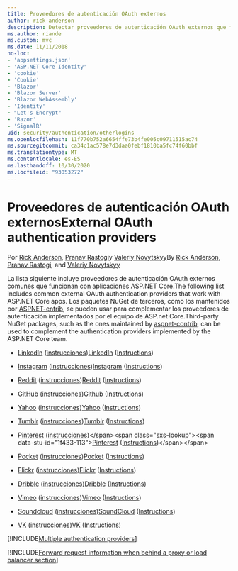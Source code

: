 ```yaml
---
title: Proveedores de autenticación OAuth externos
author: rick-anderson
description: Detectar proveedores de autenticación OAuth externos que funcionan con aplicaciones ASP.NET Core.
ms.author: riande
ms.custom: mvc
ms.date: 11/11/2018
no-loc:
- 'appsettings.json'
- 'ASP.NET Core Identity'
- 'cookie'
- 'Cookie'
- 'Blazor'
- 'Blazor Server'
- 'Blazor WebAssembly'
- 'Identity'
- "Let's Encrypt"
- 'Razor'
- 'SignalR'
uid: security/authentication/otherlogins
ms.openlocfilehash: 11f770b752a6654ffe73b4fe005c09711515ac74
ms.sourcegitcommit: ca34c1ac578e7d3daa0febf1810ba5fc74f60bbf
ms.translationtype: MT
ms.contentlocale: es-ES
ms.lasthandoff: 10/30/2020
ms.locfileid: "93053272"
---
```

# <a name="external-oauth-authentication-providers"></a><span data-ttu-id="1f433-103">Proveedores de autenticación OAuth externos</span><span class="sxs-lookup"><span data-stu-id="1f433-103">External OAuth authentication providers</span></span>

<span data-ttu-id="1f433-104">Por [Rick Anderson](https://twitter.com/RickAndMSFT), [Pranav Rastogi](https://github.com/rustd)y [Valeriy Novytskyy](https://github.com/01binary)</span><span class="sxs-lookup"><span data-stu-id="1f433-104">By [Rick Anderson](https://twitter.com/RickAndMSFT), [Pranav Rastogi](https://github.com/rustd), and [Valeriy Novytskyy](https://github.com/01binary)</span></span>

<span data-ttu-id="1f433-105">La lista siguiente incluye proveedores de autenticación OAuth externos comunes que funcionan con aplicaciones ASP.NET Core.</span><span class="sxs-lookup"><span data-stu-id="1f433-105">The following list includes common external OAuth authentication providers that work with ASP.NET Core apps.</span></span> <span data-ttu-id="1f433-106">Los paquetes NuGet de terceros, como los mantenidos por [ASPNET-entrib](https://www.nuget.org/packages?q=owners%3Aaspnet-contrib+title%3AOAuth), se pueden usar para complementar los proveedores de autenticación implementados por el equipo de ASP.net Core.</span><span class="sxs-lookup"><span data-stu-id="1f433-106">Third-party NuGet packages, such as the ones maintained by [aspnet-contrib](https://www.nuget.org/packages?q=owners%3Aaspnet-contrib+title%3AOAuth), can be used to complement the authentication providers implemented by the ASP.NET Core team.</span></span>

* <span data-ttu-id="1f433-107">[LinkedIn](https://www.linkedin.com/developer/apps) ([instrucciones](https://developer.linkedin.com/docs/oauth2))</span><span class="sxs-lookup"><span data-stu-id="1f433-107">[LinkedIn](https://www.linkedin.com/developer/apps) ([Instructions](https://developer.linkedin.com/docs/oauth2))</span></span>

* <span data-ttu-id="1f433-108">[Instagram](https://www.instagram.com/developer/register/) ([instrucciones](https://www.instagram.com/developer/authentication/))</span><span class="sxs-lookup"><span data-stu-id="1f433-108">[Instagram](https://www.instagram.com/developer/register/) ([Instructions](https://www.instagram.com/developer/authentication/))</span></span>

* <span data-ttu-id="1f433-109">[Reddit](https://www.reddit.com/login?dest=https%3A%2F%2Fwww.reddit.com%2Fprefs%2Fapps) ([instrucciones](https://github.com/reddit/reddit/wiki/OAuth2-Quick-Start-Example))</span><span class="sxs-lookup"><span data-stu-id="1f433-109">[Reddit](https://www.reddit.com/login?dest=https%3A%2F%2Fwww.reddit.com%2Fprefs%2Fapps) ([Instructions](https://github.com/reddit/reddit/wiki/OAuth2-Quick-Start-Example))</span></span>

* <span data-ttu-id="1f433-110">[GitHub](https://github.com/login?return_to=https%3A%2F%2Fgithub.com%2Fsettings%2Fapplications%2Fnew) ([instrucciones](https://developer.github.com/v3/oauth/))</span><span class="sxs-lookup"><span data-stu-id="1f433-110">[Github](https://github.com/login?return_to=https%3A%2F%2Fgithub.com%2Fsettings%2Fapplications%2Fnew) ([Instructions](https://developer.github.com/v3/oauth/))</span></span>

* <span data-ttu-id="1f433-111">[Yahoo](https://login.yahoo.com/config/login?src=devnet&.done=http%3A%2F%2Fdeveloper.yahoo.com%2Fapps%2Fcreate%2F) ([instrucciones](https://developer.yahoo.com/bbauth/user.html))</span><span class="sxs-lookup"><span data-stu-id="1f433-111">[Yahoo](https://login.yahoo.com/config/login?src=devnet&.done=http%3A%2F%2Fdeveloper.yahoo.com%2Fapps%2Fcreate%2F) ([Instructions](https://developer.yahoo.com/bbauth/user.html))</span></span>

* <span data-ttu-id="1f433-112">[Tumblr](https://www.tumblr.com/oauth/apps) ([instrucciones](https://www.tumblr.com/docs/api/v2#auth))</span><span class="sxs-lookup"><span data-stu-id="1f433-112">[Tumblr](https://www.tumblr.com/oauth/apps) ([Instructions](https://www.tumblr.com/docs/api/v2#auth))</span></span>

* <span data-ttu-id="1f433-113">[Pinterest](https://www.pinterest.com/login/?next=http%3A%2F%2Fdevsite%2Fapps%2F) ([instrucciones](https://developers.pinterest.com/docs/api/overview/?))</span><span class="sxs-lookup"><span data-stu-id="1f433-113">[Pinterest](https://www.pinterest.com/login/?next=http%3A%2F%2Fdevsite%2Fapps%2F) ([Instructions](https://developers.pinterest.com/docs/api/overview/?))</span></span>

* <span data-ttu-id="1f433-114">[Pocket](https://getpocket.com/developer/apps/new) ([instrucciones](https://getpocket.com/developer/docs/authentication))</span><span class="sxs-lookup"><span data-stu-id="1f433-114">[Pocket](https://getpocket.com/developer/apps/new) ([Instructions](https://getpocket.com/developer/docs/authentication))</span></span>

* <span data-ttu-id="1f433-115">[Flickr](https://www.flickr.com/services/apps/create) ([instrucciones](https://www.flickr.com/services/api/auth.oauth.html))</span><span class="sxs-lookup"><span data-stu-id="1f433-115">[Flickr](https://www.flickr.com/services/apps/create) ([Instructions](https://www.flickr.com/services/api/auth.oauth.html))</span></span>

* <span data-ttu-id="1f433-116">[Dribble](https://dribbble.com/signup) ([instrucciones](https://developer.dribbble.com/v1/oauth/))</span><span class="sxs-lookup"><span data-stu-id="1f433-116">[Dribble](https://dribbble.com/signup) ([Instructions](https://developer.dribbble.com/v1/oauth/))</span></span>

* <span data-ttu-id="1f433-117">[Vimeo](https://vimeo.com/join) ([instrucciones](https://developer.vimeo.com/api/authentication))</span><span class="sxs-lookup"><span data-stu-id="1f433-117">[Vimeo](https://vimeo.com/join) ([Instructions](https://developer.vimeo.com/api/authentication))</span></span>

* <span data-ttu-id="1f433-118">[Soundcloud](https://soundcloud.com/you/apps/new) ([instrucciones](https://developers.soundcloud.com/blog/we-love-oauth-2))</span><span class="sxs-lookup"><span data-stu-id="1f433-118">[SoundCloud](https://soundcloud.com/you/apps/new) ([Instructions](https://developers.soundcloud.com/blog/we-love-oauth-2))</span></span>

* <span data-ttu-id="1f433-119">[VK](https://vk.com/apps?act=manage) ([instrucciones](https://vk.com/pages?oid=-17680044&p=Authorizing_Sites))</span><span class="sxs-lookup"><span data-stu-id="1f433-119">[VK](https://vk.com/apps?act=manage) ([Instructions](https://vk.com/pages?oid=-17680044&p=Authorizing_Sites))</span></span>

[!INCLUDE[Multiple authentication providers](includes/chain-auth-providers.md)]

[!INCLUDE[Forward request information when behind a proxy or load balancer section](includes/forwarded-headers-middleware.md)]
